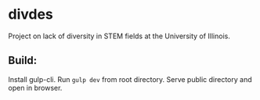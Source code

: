 # divdes
Project on lack of diversity in STEM fields at the University of Illinois.

## Build:
Install gulp-cli. Run `gulp dev` from root directory. Serve public directory and open in browser.
